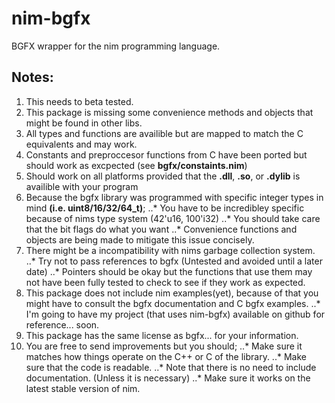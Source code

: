 # nim-bgfx
BGFX wrapper for the nim programming language.

## Notes:
  1. This needs to beta tested.
  2. This package is missing some convenience methods and objects that might be found in other libs.
  3. All types and functions are availible but are mapped to match the C equivalents and may work. 
  4. Constants and preproccesor functions from C have been ported but should work as excpected (see **bgfx/constaints.nim**)
  5. Should work on all platforms provided that the **.dll**, **.so**, or **.dylib** is availible with your program
  6. Because the bgfx library was programmed with specific integer types in mind **(i.e. uint8/16/32/64_t)**;
    ..* You have to be incredibley specific because of nims type system (42'u16, 100'i32)
    ..* You should take care that the bit flags do what you want
    ..* Convenience functions and objects are being made to mitigate this issue concisely.
  7. There might be a incompatibility with nims garbage collection system.
    ..* Try not to pass references to bgfx (Untested and avoided until a later date)
    ..* Pointers should be okay but the functions that use them may not have been fully tested to check to see if they work as expected.
  8. This package does not include nim examples(yet), because of that you might have to consult the bgfx documentation and C bgfx examples.
    ..* I'm going to have my project (that uses nim-bgfx) available on github for reference... soon.
  9. This package has the same license as bgfx... for your information.
  10. You are free to send improvements but you should;
    ..* Make sure it matches how things operate on the C++ or C of the library.
    ..* Make sure that the code is readable.
    ..* Note that there is no need to include documentation. (Unless it is necessary)
    ..* Make sure it works on the latest stable version of nim.